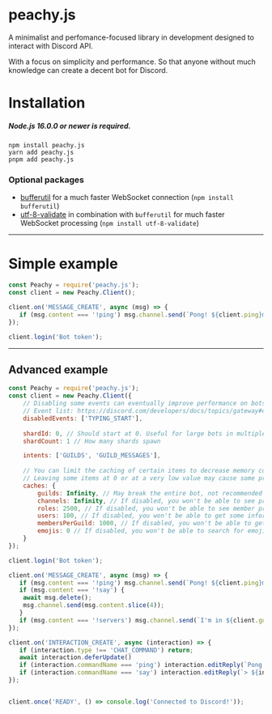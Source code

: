 # peachy.js
A minimalist and perfomance-focused library in development designed to interact with Discord API.

With a focus on simplicity and performance. So that anyone without much knowledge can create a decent bot for Discord.

# Installation

##### Node.js 16.0.0 or newer is required.

```sh-session
npm install peachy.js
yarn add peachy.js
pnpm add peachy.js
```

### Optional packages
- [bufferutil](https://www.npmjs.com/package/bufferutil) for a much faster WebSocket connection (`npm install bufferutil`)
- [utf-8-validate](https://www.npmjs.com/package/utf-8-validate) in combination with `bufferutil` for much faster WebSocket processing (`npm install utf-8-validate`)

---

# Simple example
```js
const Peachy = require('peachy.js');
const client = new Peachy.Client();

client.on('MESSAGE_CREATE', async (msg) => {
   if (msg.content === '!ping') msg.channel.send(`Pong! ${client.ping}ms.`);
});

client.login('Bot token');
```
---

## Advanced example
```js
const Peachy = require('peachy.js');
const client = new Peachy.Client({
    // Disabling some events can eventually improve performance on bots on many servers in combination with intents
    // Event list: https://discord.com/developers/docs/topics/gateway#commands-and-events-gateway-events
    disabledEvents: ['TYPING_START'],
    
    shardId: 0, // Should start at 0. Useful for large bots in multiple machines
    shardCount: 1 // How many shards spawn

    intents: ['GUILDS', 'GUILD_MESSAGES'],
    
    // You can limit the caching of certain items to decrease memory consumption.
    // Leaving some items at 0 or at a very low value may cause some properties not to be available without the 'fetch' method.
    caches: {
        guilds: Infinity, // May break the entire bot, not recommended to disable.
        channels: Infinity, // If disabled, you won't be able to see properties and permissions for a channel through the cache.
        roles: 2500, // If disabled, you won't be able to see member properties, permissions through the cache.
        users: 100, // If disabled, you won't be able to get some information from users through the cache.
        membersPerGuild: 1000, // If disabled, you won't be able to get some member information through the cache.
        emojis: 0 // If disabled, you won't be able to search for emojis through the cache.
    }
});

client.login('Bot token');

client.on('MESSAGE_CREATE', async (msg) => {
   if (msg.content === '!ping') msg.channel.send(`Pong! ${client.ping}ms.`);
   if (msg.content === '!say') {
    await msg.delete();
    msg.channel.send(msg.content.slice(4));
   }
   if (msg.content === '!servers') msg.channel.send(`I'm in ${client.guilds.cache.size} guilds!`);
});

client.on('INTERACTION_CREATE', async (interaction) => {
   if (interaction.type !== 'CHAT_COMMAND') return;
   await interaction.deferUpdate()
   if (interaction.commandName === 'ping') interaction.editReply(`Pong! ${client.ping}ms.`);
   if (interaction.commandName === 'say') interaction.editReply(`> ${interaction.options.getString('text')}`);
});


client.once('READY', () => console.log('Connected to Discord!'));
```
